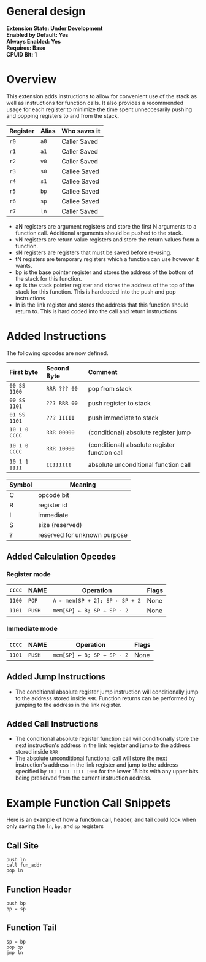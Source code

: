 # General design

**Extension State: Under Development**  
**Enabled by Default: Yes**  
**Always Enabled: Yes**  
**Requires: Base**  
**CPUID Bit: 1**

# Overview

This extension adds instructions to allow for convenient use of the stack as well as instructions for function calls. It also provides a recommended usage for each register to minimize the time spent unneccesarily pushing and popping registers to and from the stack.

| Register | Alias | Who saves it |
|----------|-------|--------------|
| `r0`     | `a0`  | Caller Saved |
| `r1`     | `a1`  | Caller Saved |
| `r2`     | `v0`  | Caller Saved |
| `r3`     | `s0`  | Callee Saved |
| `r4`     | `s1`  | Callee Saved |
| `r5`     | `bp`  | Callee Saved |
| `r6`     | `sp`  | Callee Saved |
| `r7`     | `ln`  | Caller Saved |

- aN registers are argument registers and store the first N arguments to a function call. Additional arguments should be pushed to the stack.
- vN registers are return value registers and store the return values from a function.
- sN registers are registers that must be saved before re-using.
- tN registers are temporary registers which a function can use however it wants.
- bp is the base pointer register and stores the address of the bottom of the stack for this function.
- sp is the stack pointer register and stores the address of the top of the stack for this function. This is hardcoded into the push and pop instructions
- ln is the link register and stores the address that this function should return to. This is hard coded into the call and return instructions

# Added Instructions

The following opcodes are now defined.

| First byte    | Second Byte  | Comment                                       |
|:--------------|:-------------|:----------------------------------------------|
| `00 SS 1100`  | `RRR ??? 00` | pop from stack                                |
| `00 SS 1101`  | `??? RRR 00` | push register to stack                        |
| `01 SS 1101`  | `??? IIIII`  | push immediate to stack                       |
| `10 1 0 CCCC` | `RRR 00000`  | (conditional) absolute register jump          |
| `10 1 0 CCCC` | `RRR 10000`  | (conditional) absolute register function call |
| `10 1 1 IIII` | `IIIIIIII`   | absolute unconditional function call          |

| Symbol | Meaning                      |
|--------|------------------------------|
| C      | opcode bit                   |
| R      | register id                  |
| I      | immediate                    |
| S      | size (reserved)              |
| ?      | reserved for unknown purpose |

## Added Calculation Opcodes

### Register mode

| `CCCC` | NAME    | Operation                                 | Flags  |
|--------|---------|-------------------------------------------|--------|
| `1100` | `POP`   | <code>A ← mem[SP + 2]; SP ← SP + 2</code> | None   |
| `1101` | `PUSH`  | <code>mem[SP] ← B; SP ← SP - 2</code>     | None   |

### Immediate mode

| `CCCC` | NAME    | Operation                                 | Flags  |
|--------|---------|-------------------------------------------|--------|
| `1101` | `PUSH`  | <code>mem[SP] ← B; SP ← SP - 2</code>     | None   |

## Added Jump Instructions

- The conditional absolute register jump instruction will conditionally jump to the address stored inside `RRR`. Function returns can be performed by jumping to the address in the link register.

## Added Call Instructions

- The conditional absolute register function call will conditionally store the next instruction's address in the link register and jump to the address stored inside `RRR`
- The absolute unconditional functional call will store the next instruction's address in the link register and jump to the address specified by `III IIII IIII I000` for the lower 15 bits with any upper bits being preserved from the current instruction address.

# Example Function Call Snippets

Here is an example of how a function call, header, and tail could look when only saving the `ln`, `bp`, and `sp` registers

## Call Site

```
push ln
call fun_addr
pop ln
```

## Function Header

```
push bp
bp = sp
```

## Function Tail

```
sp = bp
pop bp
jmp ln
```
